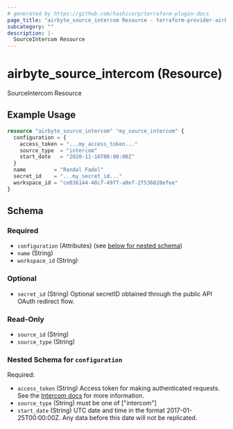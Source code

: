 ```yaml
---
# generated by https://github.com/hashicorp/terraform-plugin-docs
page_title: "airbyte_source_intercom Resource - terraform-provider-airbyte"
subcategory: ""
description: |-
  SourceIntercom Resource
---
```


# airbyte_source_intercom (Resource)

SourceIntercom Resource

## Example Usage

```terraform
resource "airbyte_source_intercom" "my_source_intercom" {
  configuration = {
    access_token = "...my_access_token..."
    source_type  = "intercom"
    start_date   = "2020-11-16T00:00:00Z"
  }
  name         = "Randal Fadel"
  secret_id    = "...my_secret_id..."
  workspace_id = "ce036144-48c7-4977-a0ef-2f536028efee"
}
```

<!-- schema generated by tfplugindocs -->
## Schema

### Required

- `configuration` (Attributes) (see [below for nested schema](#nestedatt--configuration))
- `name` (String)
- `workspace_id` (String)

### Optional

- `secret_id` (String) Optional secretID obtained through the public API OAuth redirect flow.

### Read-Only

- `source_id` (String)
- `source_type` (String)

<a id="nestedatt--configuration"></a>
### Nested Schema for `configuration`

Required:

- `access_token` (String) Access token for making authenticated requests. See the <a href="https://developers.intercom.com/building-apps/docs/authentication-types#how-to-get-your-access-token">Intercom docs</a> for more information.
- `source_type` (String) must be one of ["intercom"]
- `start_date` (String) UTC date and time in the format 2017-01-25T00:00:00Z. Any data before this date will not be replicated.


